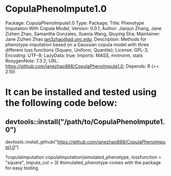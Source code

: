 # CopulaPhenoImpute1.0
Package: CopulaPhenoImpute1.0
Type: Package;
Title: Phenotype Imputation With Copula Model;
Version: 0.0.1;
Author: Jianjun Zhang, Jane Zizhen Zhao, Samantha Gonzales, Xuexia Wang, Qiuying Sha;
Maintainer: Jane Zizhen Zhao <jan3zhao@ad.unc.edu>;
Description: Methods for phenotype imputation based on a Gaussian copula model with three different loss functions (Square, Uniform, Quantile);
License: GPL-3;
Encoding: UTF-8;
LazyData: true;
Imports: 
    MASS,
    mvtnorm,
    stats
RoxygenNote: 7.3.2;
URL: https://github.com/janezhao888/CopulaPhenoImpute1.0;
Depends: 
    R (>= 2.10)

# It can be installed and tested using  the following code below:

## devtools::install("/path/to/CopulaPhenoImpute1.0")

devtools::install_github("https://github.com/janezhao888/CopulaPhenoImpute1.0")


?copulaImputation
copulaImputation(simulated_phenotype, lossfunction = "square", impute_col = 3) #simulated_phenotype comes with the package for easy testing


